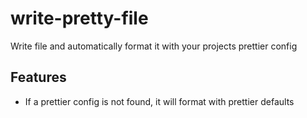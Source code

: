 # write-pretty-file
Write file and automatically format it with your projects prettier config

## Features

 - If a prettier config is not found, it will format with prettier defaults
